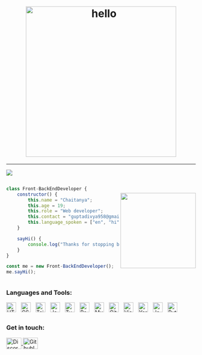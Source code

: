 <h1 align="center">
  <img align="center" src="https://user-images.githubusercontent.com/96326525/211150361-e4b1b881-f322-4689-bd3b-173764ffa1e5.gif" alt="hello" width="400px">
</h1>
<hr>

![](https://badges.frapsoft.com/os/v1/open-source.svg?v=102)

<div style="display: flex; flex-direction: row-reverse; align-items:center; justify-conten: center;">

<img align='right' src="https://media.giphy.com/media/M9gbBd9nbDrOTu1Mqx/giphy.gif" width="200">

```js
class Front-BackEndDeveloper {
    constructor() {
        this.name = "Chaitanya";
        this.age = 19;
        this.role = "Web developer";
        this.contact = "guptadivya958@gmail.com"
        this.language_spoken = ["en", "hi", "fa"];
    }

    sayHi() {
        console.log("Thanks for stopping by. I hope you find some of my work interesting.");
    }
}

const me = new Front-BackEndDeveloper();
me.sayHi();
```

</div>


### Languages and Tools:

<img align="left" alt="HTML5" width="26px" src="https://cdn.jsdelivr.net/gh/devicons/devicon/icons/html5/html5-original.svg" style="padding-right:10px;" />
<img align="left" alt="CSS3" width="26px" src="https://cdn.jsdelivr.net/gh/devicons/devicon/icons/css3/css3-original.svg" style="padding-right:10px;" />
<img align="left" alt="TailwindCss" width="26px" src="https://cdn.jsdelivr.net/gh/devicons/devicon/icons/tailwindcss/tailwindcss-plain.svg" style="padding-right:10px;" />
<img align="left" alt="JavaScript" width="26px" src="https://cdn.jsdelivr.net/gh/devicons/devicon/icons/javascript/javascript-original.svg" style="padding-right:10px;" />
<img align="left" alt="TypeScript" width="26px" src="https://cdn.jsdelivr.net/gh/devicons/devicon/icons/typescript/typescript-plain.svg" style="padding-right:10px;" />
<img align="left" alt="React" width="26px" src="https://cdn.jsdelivr.net/gh/devicons/devicon/icons/react/react-original.svg" style="padding-right:10px;" />
<img align="left" alt="MySQL" width="26px" src="https://cdn.jsdelivr.net/gh/devicons/devicon/icons/mysql/mysql-original.svg" style="padding-right:10px;" />
<img align="left" alt="Git" width="26px" src="https://cdn.jsdelivr.net/gh/devicons/devicon/icons/git/git-original.svg" style="padding-right:10px;" />
<img align="left" alt="Visual Studio Code" width="26px" src="https://cdn.jsdelivr.net/gh/devicons/devicon/icons/vscode/vscode-original.svg" style="padding-right:10px;" />
<img align="left" alt="Yarn" width="26px" src="https://cdn.jsdelivr.net/gh/devicons/devicon/icons/yarn/yarn-original.svg" style="padding-right:10px;" />
<img align="left" alt="Java" width="26px" src="https://upload.wikimedia.org/wikipedia/en/thumb/3/30/Java_programming_language_logo.svg/1200px-Java_programming_language_logo.svg.png" style="padding-right:10px;" />
<img align="left" alt="Python" width="26px" src="https://upload.wikimedia.org/wikipedia/commons/thumb/c/c3/Python-logo-notext.svg/1869px-Python-logo-notext.svg.png" style="padding-right:10px;" />
 


</br>
</br>


### Get in touch:



<a href="https://discordapp.com/users/1051886880284749844" target="_blank">
  <img 
    align="center" 
    src="https://raw.githubusercontent.com/rahuldkjain/github-profile-readme-generator/master/src/images/icons/Social/discord.svg"     
    alt="DiscordIcon" 
    height="30" 
    width="40" />
</a>


<a href="https://github.com/Chaitanya2238" target="_blank">
  <img 
    align="center" 
    src="https://raw.githubusercontent.com/rahuldkjain/github-profile-readme-generator/master/src/images/icons/Social/github.svg"     
    alt="GithubIcon" 
    height="30" 
    width="40" />
</a>
